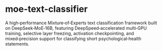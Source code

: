 # moe-text-classifier
A high‑performance Mixture‑of‑Experts text classification framework built on DeepSeek‑MoE‑16B, featuring DeepSpeed‑accelerated multi‑GPU training, selective layer freezing, activation checkpointing, and mixed‑precision support for classifying short psychological‑health statements.
